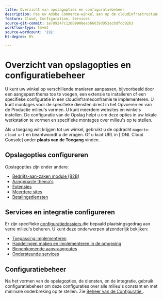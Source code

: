 ```yaml
---
title: Overzicht van opslagopties en configuratiebeheer
description: Pas uw Adobe Commerce-winkel aan op de cloudinfrastructuur.
feature: Cloud, Configuration, Services
source-git-commit: 1e789247c12009908eabb6039d951acbdfcc9263
workflow-type: tm+mt
source-wordcount: '191'
ht-degree: 0%

---
```


# Overzicht van opslagopties en configuratiebeheer

U kunt uw winkel op verschillende manieren aanpassen, bijvoorbeeld door een aangepast thema toe te voegen, een extensie te installeren of een specifieke configuratie in een cloudinframeconframie te implementeren. U kunt montages voor de specifieke diensten direct in het Opvoeren en van de Productie milieu&#39;s vormen. U kunt meerdere websites en winkels instellen. De configuratie van de Opslag helpt u om deze opties in uw lokale werkstation te vormen en specifieke montages over milieu&#39;s op te stellen.

Als u toegang wilt krijgen tot uw winkel, gebruikt u de opdracht `magento-cloud url` en beantwoordt u de vragen. Of u kunt URL in [!DNL Cloud Console] onder **plaats van de Toegang** vinden.

## Opslagopties configureren

Opslagopties zijn onder andere:

* [Bedrijfs-aan-zaken module (B2B)](b2b-module.md)
* [Aangepaste thema&#39;s](custom-theme.md)
* [Extensies](extensions.md)
* [Meerdere sites](multiple-sites.md)
* [Betalingsdiensten](paypal.md)

## Services en integratie configureren

Er zijn specifieke [ configuratiedossiers ](../environment/overview.md) die bepaald plaatsingsgedrag aan verre milieu&#39;s beheren. U kunt deze onderwerpen afzonderlijk bekijken:

* [Toepassing implementeren](../application/configure-app-yaml.md)
* [Handelingen maken en implementeren in de omgeving](../environment/configure-env-yaml.md)
* [Binnenkomende aanvraagroutes](../routes/routes-yaml.md)
* [Ondersteunde services](../services/services-yaml.md)

## Configuratiebeheer

Na het vormen van de opslagopties, de diensten, en de integratie, gebruik configuratiebeheer om deze configuraties over alle milieu&#39;s constant en met minimale onderbreking op te stellen. Zie [ Beheer van de Configuratie ](store-settings.md).
